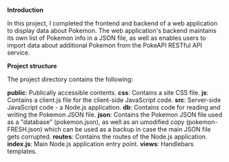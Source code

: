 **Introduction**

In this project, I completed the frontend and backend of a web application to display data about Pokemon. The web application's backend maintains its own list of Pokemon info in a JSON file, as well as enables users to import data about additional Pokemon from the PokeAPI RESTful API service.

**Project structure**

The project directory contains the following:

**public**: Publically accessible contents.
**css**: Contains a site CSS file.
**js**: Contains a client.js file for the client-side JavaScript code.
**src**: Server-side JavaScript code - a Node.js application.
**db**: Contains code for reading and writing the Pokemon JSON file.
**json**: Contains the Pokemon JSON file used as a "database" (pokemon.json), as well as an umodified copy (pokemon-FRESH.json) which can be used as a backup in case the main JSON file gets corrupted.
**routes**: Contains the routes of the Node.js application.
**index.js**: Main Node.js application entry point.
**views**: Handlebars templates.
